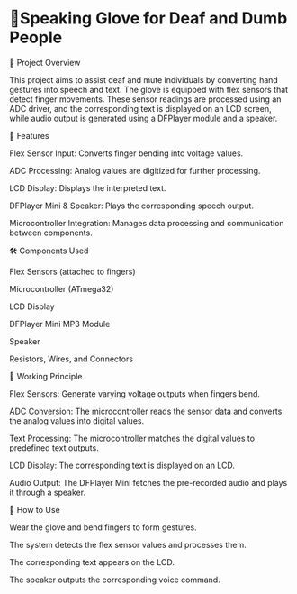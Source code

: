 # 🧤Speaking Glove for Deaf and Dumb People

📌 Project Overview

This project aims to assist deaf and mute individuals by converting hand gestures into speech and text. The glove is equipped with flex sensors that detect finger movements. These sensor readings are processed using an ADC driver, and the corresponding text is displayed on an LCD screen, while audio output is generated using a DFPlayer module and a speaker.

🎯 Features

Flex Sensor Input: Converts finger bending into voltage values.

ADC Processing: Analog values are digitized for further processing.

LCD Display: Displays the interpreted text.

DFPlayer Mini & Speaker: Plays the corresponding speech output.

Microcontroller Integration: Manages data processing and communication between components.

🛠️ Components Used

Flex Sensors (attached to fingers)

Microcontroller (ATmega32)

LCD Display

DFPlayer Mini MP3 Module

Speaker

Resistors, Wires, and Connectors

🔧 Working Principle

Flex Sensors: Generate varying voltage outputs when fingers bend.

ADC Conversion: The microcontroller reads the sensor data and converts the analog values into digital values.

Text Processing: The microcontroller matches the digital values to predefined text outputs.

LCD Display: The corresponding text is displayed on an LCD.

Audio Output: The DFPlayer Mini fetches the pre-recorded audio and plays it through a speaker.

📌 How to Use

Wear the glove and bend fingers to form gestures.

The system detects the flex sensor values and processes them.

The corresponding text appears on the LCD.

The speaker outputs the corresponding voice command.
